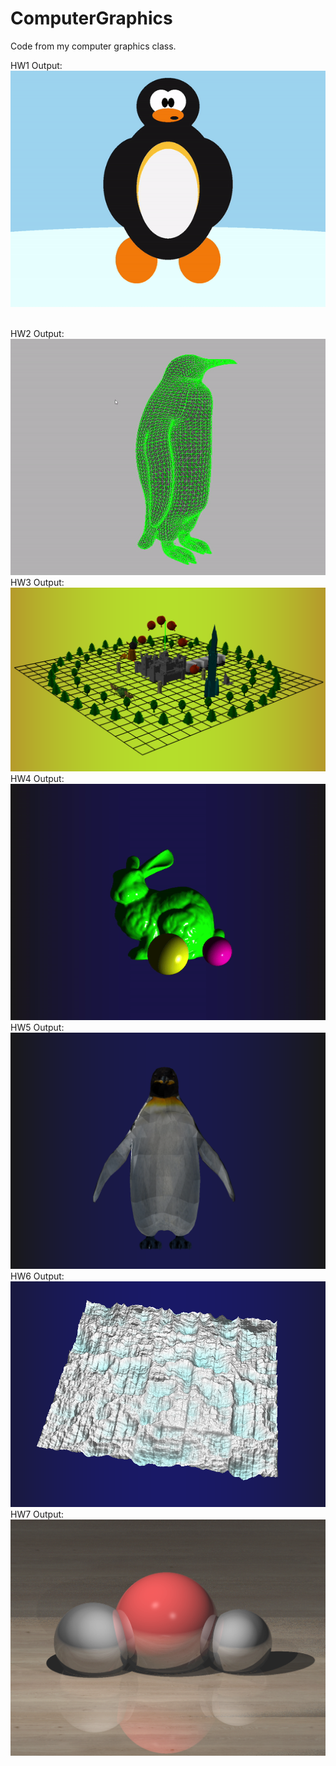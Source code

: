 # ComputerGraphics
Code from my computer graphics class.

HW1 Output:
<br>
<img src="penguin_a1.gif">

<br>
HW2 Output:
<br>
<img src="hw2.gif">

<br>
HW3 Output:
<br>
<img src="hw3.PNG" style="width:600px;">

<br>
HW4 Output:
<br>
<img src="hw4.gif">

<br>
HW5 Output:
<br>
<img src="hw5.PNG" style="width:600px;">

<br>
HW6 Output:
<br>
<img src="hw6.PNG" style="width:600px;">

<br>
HW7 Output:
<br>
<img src="hw7.PNG" style="width:600px;">
